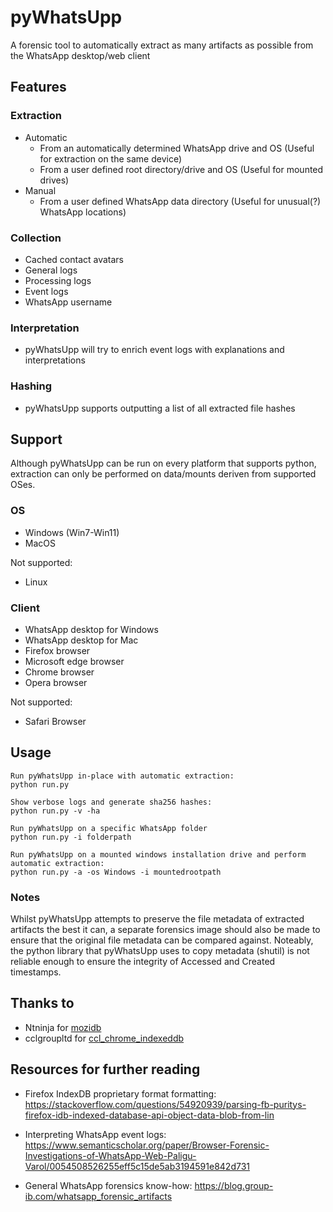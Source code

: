 # pyWhatsUpp

A forensic tool to automatically extract as many artifacts as possible from the WhatsApp desktop/web client

## Features

### Extraction

* Automatic
    - From an automatically determined WhatsApp drive and OS (Useful for extraction on the same device)
    - From a user defined root directory/drive and OS (Useful for mounted drives)
* Manual
    - From a user defined WhatsApp data directory (Useful for unusual(?) WhatsApp locations)

### Collection

* Cached contact avatars
* General logs
* Processing logs
* Event logs
* WhatsApp username

### Interpretation

* pyWhatsUpp will try to enrich event logs with explanations and interpretations

### Hashing

* pyWhatsUpp supports outputting a list of all extracted file hashes

## Support

Although pyWhatsUpp can be run on every platform that supports python,
extraction can only be performed on data/mounts deriven from supported OSes.

### OS

* Windows (Win7-Win11)
* MacOS

Not supported:

* Linux

### Client

* WhatsApp desktop for Windows
* WhatsApp desktop for Mac
* Firefox browser
* Microsoft edge browser
* Chrome browser
* Opera browser

Not supported:

* Safari Browser

## Usage

```
Run pyWhatsUpp in-place with automatic extraction:
python run.py

Show verbose logs and generate sha256 hashes:
python run.py -v -ha

Run pyWhatsUpp on a specific WhatsApp folder
python run.py -i folderpath

Run pyWhatsUpp on a mounted windows installation drive and perform automatic extraction:
python run.py -a -os Windows -i mountedrootpath
```
### Notes

Whilst pyWhatsUpp attempts to preserve the file metadata of extracted artifacts the best it can, a separate forensics image should also be made to ensure that the original file metadata can be compared against. Noteably, the python library that pyWhatsUpp uses to copy metadata (shutil) is not reliable enough to ensure the integrity of Accessed and Created timestamps.

## Thanks to

* Ntninja for [mozidb](https://gitlab.com/ntninja/moz-idb-edit/-/tree/master)
* cclgroupltd for [ccl_chrome_indexeddb](https://github.com/cclgroupltd/ccl_chrome_indexeddb)

## Resources for further reading

* Firefox IndexDB proprietary format formatting: https://stackoverflow.com/questions/54920939/parsing-fb-puritys-firefox-idb-indexed-database-api-object-data-blob-from-lin

* Interpreting WhatsApp event logs: https://www.semanticscholar.org/paper/Browser-Forensic-Investigations-of-WhatsApp-Web-Paligu-Varol/0054508526255eff5c15de5ab3194591e842d731
* General WhatsApp forensics know-how: https://blog.group-ib.com/whatsapp_forensic_artifacts